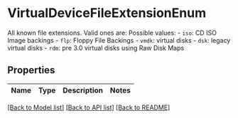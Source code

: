 # VirtualDeviceFileExtensionEnum

All known file extensions.  Valid ones are:  Possible values: - `iso`: CD ISO Image backings - `flp`: Floppy File Backings - `vmdk`: virtual disks - `dsk`: legacy virtual disks - `rdm`: pre 3.0 virtual disks using Raw Disk Maps 

## Properties
Name | Type | Description | Notes
------------ | ------------- | ------------- | -------------

[[Back to Model list]](../README.md#documentation-for-models) [[Back to API list]](../README.md#documentation-for-api-endpoints) [[Back to README]](../README.md)


